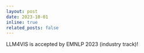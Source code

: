 ```yaml
---
layout: post
date: 2023-10-01
inline: true
related_posts: false
---
```


LLM4VIS is accepted by EMNLP 2023 (industry track)!